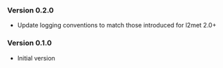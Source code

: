 ### Version 0.2.0
* Update logging conventions to match those introduced for l2met 2.0+

### Version 0.1.0
* Initial version
